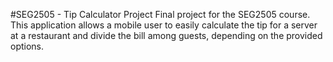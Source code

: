 #SEG2505 - Tip Calculator Project
Final project for the SEG2505 course. This application allows a mobile user to easily calculate the tip for a server at a restaurant and divide the bill among guests, depending on the provided options.


